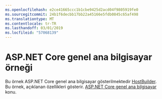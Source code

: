 ```yaml
---
ms.openlocfilehash: e2ce41665ccc1b1cbe9425d2acd04f9805919fe0
ms.sourcegitcommit: 24b1f6decbb17bb22a45166e5fdb0845c65af498
ms.translationtype: MT
ms.contentlocale: tr-TR
ms.lasthandoff: 03/01/2019
ms.locfileid: "57068139"
---
```

# <a name="aspnet-core-generic-host-sample"></a>ASP.NET Core genel ana bilgisayar örneği

Bu örnek ASP.NET Core genel ana bilgisayar gösterilmektedir [HostBuilder](https://docs.microsoft.com/dotnet/api/microsoft.extensions.hosting.ihostedservice). Bu örnek, açıklanan özellikleri gösterir. [ASP.NET Core genel ana bilgisayar](https://docs.microsoft.com/aspnet/core/fundamentals/host/generic-host) konu.
